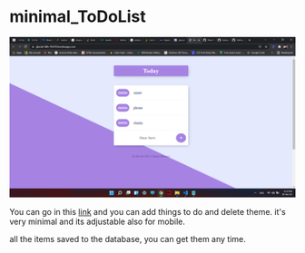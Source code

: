# minimal_ToDoList

![](https://github.com/chaim-shwartz/minimal_ToDoList/blob/master/Screenshot%20(82).png)

You can go in this [link](https://glacial-falls-95478.herokuapp.com/YourName) and you can add things to do and delete theme.
it's very minimal and its adjustable also for mobile.

all the items saved to the database, you can get them any time.
